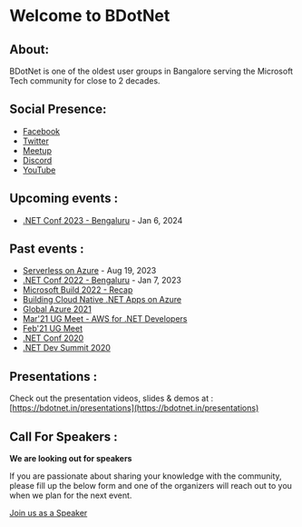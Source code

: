# Welcome to BDotNet

## About:

BDotNet is one of the oldest user groups in Bangalore serving the Microsoft Tech community for close to 2 decades.

## Social Presence:

- [Facebook](https://facebook.com/groups/bdotnet)
- [Twitter](https://twitter.com/bdotnetug)
- [Meetup](https://meetup.com/bdotnetug)
- [Discord](https://discord.gg/ktq98F9tpU)
- [YouTube](https://www.youtube.com/channel/UCXklctTmMvHyMa_jJWQj2BQ)

## Upcoming events :

- [.NET Conf 2023 - Bengaluru](https://bdotnet.in/dotnet-conf-2023/) - Jan 6, 2024

## Past events :

- [Serverless on Azure](https://ti.to/bdotnetug/serverless-on-azure) - Aug 19, 2023
- [.NET Conf 2022 - Bengaluru](https://bdotnet.in/dotnet-conf-2022/) - Jan 7, 2023
- [Microsoft Build 2022 - Recap](https://ti.to/bdotnetug/build-2022-recap)
- [Building Cloud Native .NET Apps on Azure](https://bit.ly/bdn-july21-ug)
- [Global Azure 2021](http://gab2021.azurewebsites.net/)
- [Mar'21 UG Meet - AWS for .NET Developers](https://youtu.be/mA8Bs1fnH4s)
- [Feb'21 UG Meet](https://www.youtube.com/watch?v=px_A7U5vg-s)
- [.NET Conf 2020](https://bdotnet.in/dotnet-conf-2020/)
- [.NET Dev Summit 2020](https://bdotnet.in/dotnet-dev-summit-2020)

## Presentations :

Check out the presentation videos, slides & demos at : [https://bdotnet.in/presentations](https://bdotnet.in/presentations)

## Call For Speakers :

**We are looking out for speakers**

If you are passionate about sharing your knowledge with the community, please fill up the below form and one of the organizers will reach out to you when we plan for the next event.

[Join us as a Speaker](https://docs.google.com/forms/d/e/1FAIpQLSd3SZwnuu5psnnMTxHgF_kh_daGK7YPNxNleO5Sfg2xhumcyw/viewform?usp=sf_link)
